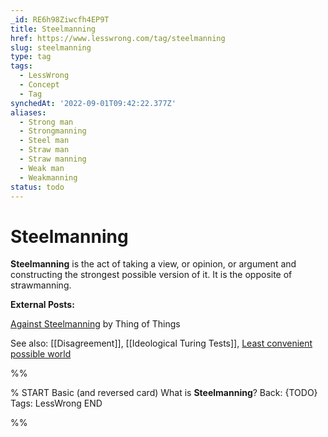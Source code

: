 ```yaml
---
_id: RE6h98Ziwcfh4EP9T
title: Steelmanning
href: https://www.lesswrong.com/tag/steelmanning
slug: steelmanning
type: tag
tags:
  - LessWrong
  - Concept
  - Tag
synchedAt: '2022-09-01T09:42:22.377Z'
aliases:
  - Strong man
  - Strongmanning
  - Steel man
  - Straw man
  - Straw manning
  - Weak man
  - Weakmanning
status: todo
---
```


# Steelmanning

**Steelmanning** is the act of taking a view, or opinion, or argument and constructing the strongest possible version of it. It is the opposite of strawmanning.

**External Posts:**

[Against Steelmanning](https://thingofthings.wordpress.com/2016/08/09/against-steelmanning/) by Thing of Things

See also: [[Disagreement]], [[Ideological Turing Tests]], [Least convenient possible world](https://lessestwrong.com/tag/least-convenient-possible-world)


%%

% START
Basic (and reversed card)
What is **Steelmanning**?
Back: {TODO}
Tags: LessWrong
END

%%
	
